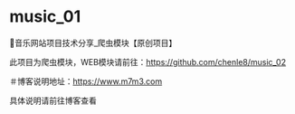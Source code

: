 # music_01
🍭音乐网站项目技术分享_爬虫模块【原创项目】

此项目为爬虫模块，WEB模块请前往：https://github.com/chenle8/music_02

＃博客说明地址：https://www.m7m3.com

具体说明请前往博客查看
